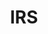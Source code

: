 ---
# This topic lives at
# https://digital.gov/topics/irs

slug: "irs"

# Topic Title
title: "IRS"

# description — keep it short and clear
summary: ""


# Weight
weight: 1

# For more information on managing topics,
# see https://github.com/GSA/digitalgov.gov/wiki
---